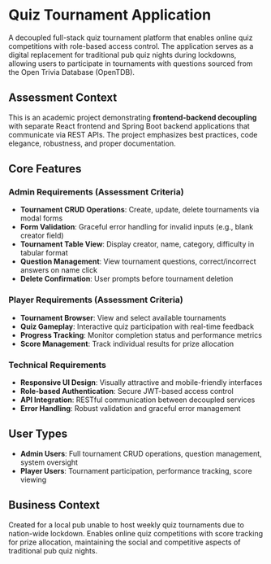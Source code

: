 # Quiz Tournament Application

A decoupled full-stack quiz tournament platform that enables online quiz competitions with role-based access control. The application serves as a digital replacement for traditional pub quiz nights during lockdowns, allowing users to participate in tournaments with questions sourced from the Open Trivia Database (OpenTDB).

## Assessment Context

This is an academic project demonstrating **frontend-backend decoupling** with separate React frontend and Spring Boot backend applications that communicate via REST APIs. The project emphasizes best practices, code elegance, robustness, and proper documentation.

## Core Features

### Admin Requirements (Assessment Criteria)
- **Tournament CRUD Operations**: Create, update, delete tournaments via modal forms
- **Form Validation**: Graceful error handling for invalid inputs (e.g., blank creator field)
- **Tournament Table View**: Display creator, name, category, difficulty in tabular format
- **Question Management**: View tournament questions, correct/incorrect answers on name click
- **Delete Confirmation**: User prompts before tournament deletion

### Player Requirements (Assessment Criteria)
- **Tournament Browser**: View and select available tournaments
- **Quiz Gameplay**: Interactive quiz participation with real-time feedback
- **Progress Tracking**: Monitor completion status and performance metrics
- **Score Management**: Track individual results for prize allocation

### Technical Requirements
- **Responsive UI Design**: Visually attractive and mobile-friendly interfaces
- **Role-based Authentication**: Secure JWT-based access control
- **API Integration**: RESTful communication between decoupled services
- **Error Handling**: Robust validation and graceful error management

## User Types

- **Admin Users**: Full tournament CRUD operations, question management, system oversight
- **Player Users**: Tournament participation, performance tracking, score viewing

## Business Context

Created for a local pub unable to host weekly quiz tournaments due to nation-wide lockdown. Enables online quiz competitions with score tracking for prize allocation, maintaining the social and competitive aspects of traditional pub quiz nights.